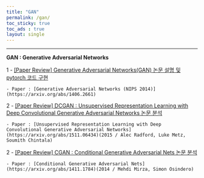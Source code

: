 ```yaml
---
title: "GAN"
permalink: /gan/
toc_sticky: true
toc_ads : true
layout: single
---
```

  

---

**GAN : Generative Adversarial Networks**

1 - [[Paper Review] Generative Adversarial Networks(GAN) 논문 설명 및 pytorch 코드 구현](https://happy-jihye.github.io/gan/gan-1/)

    - Paper : [Generative Adversarial Networks (NIPS 2014)](https://arxiv.org/abs/1406.2661)

2 - [[Paper Review] DCGAN : Unsupervised Representation Learning with Deep Convolutional Generative Adversarial Networks 논문 분석](https://happy-jihye.github.io/gan/gan-2/)

    - Paper : [Unsupervised Representation Learning with Deep Convolutional Generative Adversarial Networks](https://arxiv.org/abs/1511.06434)(2015 / Alec Radford, Luke Metz, Soumith Chintala)

2 - [[Paper Review] CGAN : Conditional Generative Adversarial Nets 논문 분석](https://happy-jihye.github.io/gan/gan-3/)

    - Paper : [Conditional Generative Adversarial Nets](https://arxiv.org/abs/1411.1784)(2014 / Mehdi Mirza, Simon Osindero)
